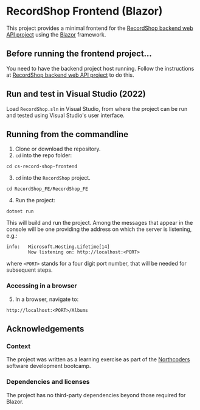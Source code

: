 # RecordShop Frontend (Blazor)

This project provides a minimal frontend for the [RecordShop backend web API project](https://github.com/rsdc2/cs-record-shop) using the [Blazor](https://dotnet.microsoft.com/en-us/apps/aspnet/web-apps/blazor) framework.

## Before running the frontend project...

You need to have the backend project host running. Follow the instructions at   [RecordShop backend web API project](https://github.com/rsdc2/cs-record-shop) to do this.

## Run and test in Visual Studio (2022)

Load `RecordShop.sln` in Visual Studio, from where the project can be run and tested using Visual Studio's user interface.

## Running from the commandline

1. Clone or download the repository.
2. `cd` into the repo folder:

```
cd cs-record-shop-frontend
```

3. `cd` into the `RecordShop` project.

```
cd RecordShop_FE/RecordShop_FE
```

4. Run the project:

```
dotnet run
```

This will build and run the project. Among the messages that appear in the console will be one providing the address on which the server is listening, e.g.:

```
info:   Microsoft.Hosting.Lifetime[14]
        Now listening on: http://localhost:<PORT> 

```

where `<PORT>` stands for a four digit port number, that will be needed for subsequent steps.

### Accessing in a browser 

5. In a browser, navigate to:

```
http://localhost:<PORT>/Albums
```

## Acknowledgements

### Context

The project was written as a learning exercise as part of the [Northcoders](https://northcoders.com/) software development bootcamp.

### Dependencies and licenses

The project has no third-party dependencies beyond those required for Blazor.